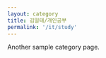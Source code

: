 ```yaml
---
layout: category
title: 김일태/개인공부
permalink: '/it/study'
---
```


Another sample category page.